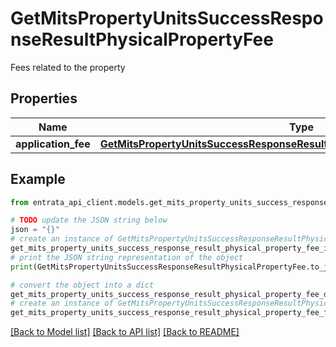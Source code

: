 # GetMitsPropertyUnitsSuccessResponseResultPhysicalPropertyFee

Fees related to the property

## Properties

Name | Type | Description | Notes
------------ | ------------- | ------------- | -------------
**application_fee** | [**GetMitsPropertyUnitsSuccessResponseResultPhysicalPropertyFeeApplicationFee**](GetMitsPropertyUnitsSuccessResponseResultPhysicalPropertyFeeApplicationFee.md) |  | [optional] 

## Example

```python
from entrata_api_client.models.get_mits_property_units_success_response_result_physical_property_fee import GetMitsPropertyUnitsSuccessResponseResultPhysicalPropertyFee

# TODO update the JSON string below
json = "{}"
# create an instance of GetMitsPropertyUnitsSuccessResponseResultPhysicalPropertyFee from a JSON string
get_mits_property_units_success_response_result_physical_property_fee_instance = GetMitsPropertyUnitsSuccessResponseResultPhysicalPropertyFee.from_json(json)
# print the JSON string representation of the object
print(GetMitsPropertyUnitsSuccessResponseResultPhysicalPropertyFee.to_json())

# convert the object into a dict
get_mits_property_units_success_response_result_physical_property_fee_dict = get_mits_property_units_success_response_result_physical_property_fee_instance.to_dict()
# create an instance of GetMitsPropertyUnitsSuccessResponseResultPhysicalPropertyFee from a dict
get_mits_property_units_success_response_result_physical_property_fee_from_dict = GetMitsPropertyUnitsSuccessResponseResultPhysicalPropertyFee.from_dict(get_mits_property_units_success_response_result_physical_property_fee_dict)
```
[[Back to Model list]](../README.md#documentation-for-models) [[Back to API list]](../README.md#documentation-for-api-endpoints) [[Back to README]](../README.md)


